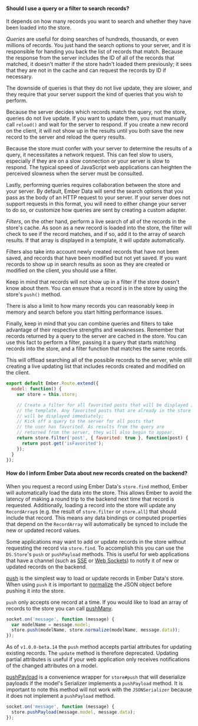 #### Should I use a query or a filter to search records?

It depends on how many records you want to search and whether they have
been loaded into the store.

_Queries_ are useful for doing searches of hundreds, thousands, or even
millions of records. You just hand the search options to your server,
and it is responsible for handing you back the list of records that
match. Because the response from the server includes the ID of all of
the records that matched, it doesn't matter if the store hadn't loaded
them previously; it sees that they are not in the cache and can request
the records by ID if necessary.

The downside of queries is that they do not live update, they are
slower, and they require that your server support the kind of queries
that you wish to perform.

Because the server decides which records match the query, not the store,
queries do not live update. If you want to update them, you must
manually call `reload()` and wait for the server to respond. If you
create a new record on the client, it will not show up in the results
until you both save the new record to the server and reload the query
results.

Because the store must confer with your server to determine the results
of a query, it necessitates a network request. This can feel slow to
users, especially if they are on a slow connection or your server is
slow to respond. The typical speed of JavaScript web applications can
heighten the perceived slowness when the server must be consulted.

Lastly, performing queries requires collaboration between the store and
your server. By default, Ember Data will send the search options that
you pass as the body of an HTTP request to your server. If your server
does not support requests in this format, you will need to either change
your server to do so, or customize how queries are sent by creating a
custom adapter.

_Filters_, on the other hand, perform a live search of all of the records
in the store's cache. As soon as a new record is loaded into the store,
the filter will check to see if the record matches, and if so, add it to
the array of search results. If that array is displayed in a template,
it will update automatically.

Filters also take into account newly created records that have not been
saved, and records that have been modified but not yet saved. If you
want records to show up in search results as soon as they are created or
modified on the client, you should use a filter.

Keep in mind that records will not show up in a filter if the store
doesn't know about them. You can ensure that a record is in the store by
using the store's `push()` method.

There is also a limit to how many records you can reasonably keep in
memory and search before you start hitting performance issues.

Finally, keep in mind that you can combine queries and filters to take
advantage of their respective strengths and weaknesses. Remember that
records returned by a query to the server are cached in the store. You
can use this fact to perform a filter, passing it a query that starts
matching records into the store, and a filter function that matches the
same records.

This will offload searching all of the possible records to the server,
while still creating a live updating list that includes records created
and modified on the client.

```javascript {data-filename=app/routes/posts/favourited.js}
export default Ember.Route.extend({
  model: function() {
    var store = this.store;

    // Create a filter for all favorited posts that will be displayed in
    // the template. Any favorited posts that are already in the store
    // will be displayed immediately;
    // Kick off a query to the server for all posts that
    // the user has favorited. As results from the query are
    // returned from the server, they will also begin to appear.
    return store.filter('post', { favorited: true }, function(post) {
      return post.get('isFavorited');
    });
  }
});
```

#### How do I inform Ember Data about new records created on the backend?

When you request a record using Ember Data's `store.find` method, Ember
will automatically load the data into the store. This allows Ember to
avoid the latency of making a round trip to the backend next time
that record is requested. Additionally, loading a record into the
store will update any `RecordArray`s (e.g. the result of
`store.filter` or `store.all`) that should include that record. This
means any data bindings or computed properties that depend on the
`RecordArray` will automatically be synced to include the new or
updated record values.

Some applications may want to add or update records in the store
without requesting the record via `store.find`. To accomplish this you
can use the `DS.Store`'s `push` or `pushPayload`
methods. This is useful for web applications that have a channel
(such as [SSE](http://dev.w3.org/html5/eventsource/) or
[Web Sockets](http://www.w3.org/TR/2009/WD-websockets-20091222/)) to
notify it of new or updated records on the backend.

[push](https://api.emberjs.com/data/classes/DS.Store.html#method_push)
is the simplest way to load or update records in Ember Data's store.
When using `push` it is important to
[normalize](https://api.emberjs.com/data/classes/DS.Store.html#method_normalize)
the JSON object before pushing it into the store.

`push` only accepts one record at a time. If you would like to load an
array of records to the store you can call
[pushMany](https://api.emberjs.com/data/classes/DS.Store.html#method_pushMany).

```javascript
socket.on('message', function (message) {
  var modelName = message.model;
  store.push(modelName, store.normalize(modelName, message.data));
});
```

As of `v1.0.0-beta.14` the `push` method accepts partial attributes for
updating existing records. The `update` method is therefore deprecated.
Updating partial attributes is useful if your web application only
receives notifications of the changed attributes on a model.

[pushPayload](https://api.emberjs.com/data/classes/DS.Store.html#method_pushPayload)
is a convenience wrapper for `store#push` that will deserialize
payloads if the model's Serializer implements a `pushPayload`
method. It is important to note this method will not work with the
`JSONSerializer` because it does not implement a `pushPayload`
method.

```javascript
socket.on('message', function (message) {
  store.pushPayload(message.model, message.data);
});
```

<!-- eof - needed for pages that end in a code block  -->

